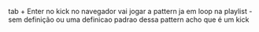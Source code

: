 tab + Enter no kick no navegador vai jogar a pattern ja em loop na playlist  - sem definição ou uma definicao padrao dessa pattern acho que é um kick

